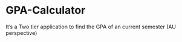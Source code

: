 # GPA-Calculator
It’s a Two tier application to find the GPA of an current semester (AU perspective)
